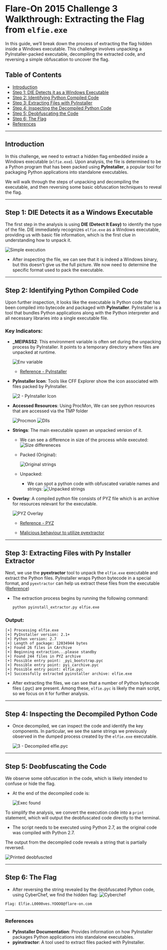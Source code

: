 # Flare-On 2015 Challenge 3 Walkthrough: Extracting the Flag from `elfie.exe`

In this guide, we’ll break down the process of extracting the flag hidden inside a Windows executable. This challenge involves unpacking a PyInstaller-packed executable, decompiling the extracted code, and reversing a simple obfuscation to uncover the flag.

## Table of Contents
- [Introduction](#introduction)
- [Step 1: DIE Detects it as a Windows Executable](#step-1-die-detects-it-as-a-windows-executable)
- [Step 2: Identifying Python Compiled Code](#step-2-identifying-python-compiled-code)
- [Step 3: Extracting Files with PyInstaller](#step-3-extracting-files-with-py-installer-extractor)
- [Step 4: Inspecting the Decompiled Python Code](#step-4-inspecting-the-decompiled-python-code)
- [Step 5: Deobfuscating the Code](#step-5-deobfuscating-the-code)
- [Step 6: The Flag](#step-6-the-flag)
- [References](#references)

--- 

## Introduction

In this challenge, we need to extract a hidden flag embedded inside a Windows executable (`elfie.exe`). Upon analysis, the file is determined to be a Python program that has been packed using **PyInstaller**, a popular tool for packaging Python applications into standalone executables.

We will walk through the steps of unpacking and decompiling the executable, and then reversing some basic obfuscation techniques to reveal the flag.

---

## Step 1: DIE Detects it as a Windows Executable

The first step in the analysis is using **DIE (Detect It Easy)** to identify the type of the file. DIE immediately recognizes `elfie.exe` as a Windows executable, providing us with basic file information, which is the first clue in understanding how to unpack it.

![Simple execution](images/1-start.png)

- After inspecting the file, we can see that it is indeed a Windows binary, but this doesn't give us the full picture. We now need to determine the specific format used to pack the executable.

---

## Step 2: Identifying Python Compiled Code

Upon further inspection, it looks like the executable is Python code that has been compiled into bytecode and packaged with **PyInstaller**. PyInstaller is a tool that bundles Python applications along with the Python interpreter and all necessary libraries into a single executable file.

### Key Indicators:
- **_MEIPASS2**: This environment variable is often set during the unpacking process by PyInstaller. It points to a temporary directory where files are unpacked at runtime.
  
    ![Env variable](images/2-check_pyinstaller_tmp_folder.png)
    - [Reference - PyInstaller](https://pyinstaller.org/en/stable/runtime-information.html)
- **PyInstaller Icon**: Tools like CFF Explorer show the icon associated with files packed by PyInstaller.

    ![2 - PyInstaller Icon](images/2-pyinstaller-icon.png)

- **Accessed Resources**: Using ProcMon, We can see python resources that are accessed via the TMP folder

    ![Procmon](images/2-procmon-proc-exp.png)
    ![Dlls](images/2-access-python-dlls.png)

- **Strings**: The main executable spawn an unpacked version of it.
    - We can see a difference in size of the process while executed:   
        ![Size differeneces](images/2-different-size-packed.png)

    - Packed (Original):
    
        ![Original strings](images/2-strings-py.png)
    - Unpacked:
        - We can spot a python code with obfuscated variable names and strings:
    ![Unpacked strings](images/2-obfuscated-code.png)

- **Overlay**: A compiled python file consists of PYZ file which is an archive for resources relevant for the executable.          

    ![PYZ Overlay](images/2-pyz-in-overlay.png)
        
    - [Reference - PYZ](https://docs.python.org/3/library/zipapp.html)
            
    - [Malicious behaviour to utilize pyextractor](https://medium.com/@ggezy/how-i-defeated-pyinstxtractor-5d32d65272a)
---

## Step 3: Extracting Files with Py Installer Extractor

Next, we use the **pyextractor** tool to unpack the `elfie.exe` executable and extract the Python files. PyInstaller wraps Python bytecode in a special format, and `pyextractor` can help us extract these files from the executable ([Reference](https://github.com/extremecoders-re/pyinstxtractor))

- The extraction process begins by running the following command:

    ```bash
    python pyinstall_extractor.py elfie.exe
    ```

### Output:

```
[+] Processing elfie.exe
[+] PyInstaller version: 2.1+
[+] Python version: 2.7
[+] Length of package: 12034944 bytes
[+] Found 26 files in CArchive
[+] Beginning extraction...please standby
[+] Found 244 files in PYZ archive
[+] Possible entry point: _pyi_bootstrap.pyc
[+] Possible entry point: pyi_carchive.pyc
[+] Possible entry point: elfie.pyc
[+] Successfully extracted pyinstaller archive: elfie.exe
```

- After extracting the files, we can see that a number of Python bytecode files (.pyc) are present. Among these, `elfie.pyc` is likely the main script, so we focus on it for further analysis.

---

## Step 4: Inspecting the Decompiled Python Code

- Once decompiled, we can inspect the code and identify the key components. In particular, we see the same strings we previously observed in the dumped process created by the `elfie.exe` executable. 

    ![3 - Decompiled elfie.pyc](images/4-start-decompipled-pyc.png)

---

## Step 5: Deobfuscating the Code

We observe some obfuscation in the code, which is likely intended to confuse or hide the flag. 

   - At the end of the decompiled code is:
        
        ![Exec found](images/4-end-of-compiled.png)

To simplify the analysis, we convert the execution code into a `print` statement, which will output the deobfuscated code directly to the terminal.

- The script needs to be executed using Python 2.7, as the original code was compiled with Python 2.7.

The output from the decompiled code reveals a string that is partially reversed.

![Printed deobfuscted](images/5-found-flag-in-decompiled-code.png)

---

## Step 6: The Flag

- After reversing the string revealed by the deobfuscated Python code, using CyberChef, we find the hidden flag:
![Cyberchef](images/3-reversed-flag.png)

```
Flag: Elfie.L0000ves.YOOOO@flare-on.com
```
---

### References

- **PyInstaller Documentation**: Provides information on how PyInstaller packages Python applications into standalone executables.  
- **pyinxtractor**: A tool used to extract files packed with PyInstaller.
